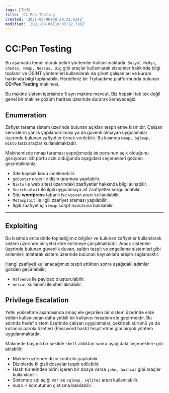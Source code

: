 ```yaml
---
tags: [THM]
title: 'CC:Pen Testing'
created: '2021-08-06T08:29:32.614Z'
modified: '2021-08-06T10:03:22.716Z'
---
```


# CC:Pen Testing

Bu aşamada temel olarak belirli yöntemler kullanılmaktadır. ```Sosyal Medya, Shodan, Nmap, Nessus, Dig``` gibi araçlar kullanılarak sistemler hakkında bilgi toplanır ve OSINT yöntemleri kullanılarak da şirket çalışanları ve kurum hakkında bilgi toplanabilir. Hedefimiz bir Tryhackme platformunda bulunan **CC:Pen Testing** makinesi. 

Bu makine sistem içerisinde 5 ayrı makine mevcut. Biz hepsini tek tek değil genel bir makine çözüm haritası üzerinde durarak ilerleyeceğiz.

## Enumeration

Zafiyet tarama sistem üzerinde bulunan açıkları tespit etme kısmıdır. Çalışan servislerin yanlış yapılandırılması ya da güvenli olmayan uygulamalar üzerinde bulunan zafiyetler örnek verilebilir. Bu kısımda ```Nmap, Sqlmap, Nikto``` tarzı araçlar kullanılmaktadır.

Makinemizde nmap taraması yaptığımızda ```80``` portunun açık olduğunu görüyoruz.
80 portu açık olduğunda aşağıdaki seçenekleri gözden geçirebilirsiniz;

* Site kaynak kodu incelenebilir.
* ```gobuster``` aracı ile dizin taraması yapılabilir.
* ```Nikto``` ile web sitesi üzerindeki zaafiyetler hakkında bilgi alınabilir.
* ```Searchsploit``` ile ilgili uygulamaya ait zaafiyetler sorgulanabilir.
* Site **wordpress** tabanlı ise ```wpscan``` aracı kullanılabilir.
* ```Metasploit``` ile ilgili zaafiyet araması yapılabilir.
* İlgili zaafiyet için ```Nmap``` script havuzuna bakılabilir.
---
## Exploiting

Bu kısımda öncesinde topladığımız bilgiler ve bulunan zafiyetler kullanılarak sistem üzerinde bir yetki elde edilmeye çalışılmaktadır. Amaç sistemler üzerinde bulunan güvenlik duvarı, saldırı tespit ve engelleme sistemleri gibi önlemleri atlatarak sistem üzerinde bulunan kaynaklara erişim sağlamaktır.

Hangi zaafiyeti kullanacağımızı tespit ettikten sonra aşağıdaki adımlar gözden geçirilebilir;

* ```Msfvenom``` ile payload oluşturulabilir.
* ```netcat``` kullanımı ile shell alınabilir.

## Privilege Escalation

Yetki yükseltme aşamasında amaç ele geçirilen bir sistem üzerinde elde edilen kullanıcıdan daha yetkili bir kullanıcı hesabını ele geçirmektir. Bu adımda hedef sistem üzerinde çalışan uygulamalar, çekirdek sürümü ya da kullanıcı parola özetleri (Password hash) tespit etme gibi birçok yöntem uygulanmaktadır.

Makinede başarılı bir şekilde ```shell``` aldıktan sonra aşağıdaki seçeneklere göz atılabilir;

* Makine üzerinde dizin kontrolü yapılabilir.
* Dizinlerde ki gizli dosyalar tespit edilebilir.
* Hash türlerinden birini içeren bir dosya varsa ```john, hashcat``` gibi araçlar kullanılabilir.
* Sistemde sql açığı var ise ```sqlmap, sqlite3``` aracı kullanılabilir.
* sudo -l komutunun çıktısına bakılabilir.













